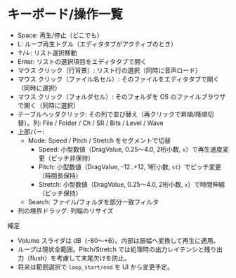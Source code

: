 # キーボード/操作一覧

- Space: 再生/停止（どこでも）
- L: ループ再生トグル（エディタタブがアクティブのとき）
- ↑/↓: リスト選択移動
- Enter: リストの選択項目をエディタタブで開く
- マウス クリック（行背景）: リスト行の選択（同時に音声ロード）
- マウス クリック（ファイル名セル）: そのファイルをエディタタブで開く（同時に選択）
- マウス クリック（フォルダセル）: そのフォルダを OS のファイルブラウザで開く（同時に選択）
- テーブルヘッダクリック: その列で並び替え（再クリックで昇順/降順切替）。列: File / Folder / Ch / SR / Bits / Level / Wave
- 上部バー:
  - Mode: Speed / Pitch / Stretch をセグメントで切替
    - Speed: 小型数値（DragValue, 0.25〜4.0, 2桁小数, `x`）で再生速度変更（ピッチ非保持）
    - Pitch: 小型数値（DragValue, -12..+12, 1桁小数, `st`）でピッチ変更（時間長保持）
    - Stretch: 小型数値（DragValue, 0.25〜4.0, 2桁小数, `x`）で時間伸縮（ピッチ保持）
  - Search: ファイル/フォルダを部分一致フィルタ
- 列の境界ドラッグ: 列幅のリサイズ

補足
- Volume スライダは dB（-80〜+6）。内部は振幅へ変換して再生に適用。
- ループは現状全範囲。Pitch/Stretch では処理時の出力レイテンシと残り出力（flush）を考慮して末尾欠けを防止。
- 将来は範囲選択で `loop_start/end` を UI から変更予定。
